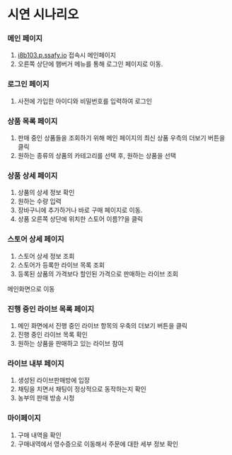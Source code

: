 
# 시연 시나리오

### 메인 페이지

1. [i8b103.p.ssafy.io](http://i8b103.p.ssafy.io) 접속시 메인페이지
2. 오른쪽 상단에 햄버거 메뉴를 통해 로그인 페이지로 이동.

### 로그인 페이지

1. 사전에 가입한 아이디와 비밀번호를 입력하여 로그인

### 상품 목록 페이지

1. 판매 중인 상품들을 조회하기 위해 메인 페이지의 최신 상품 우측의 더보기 버튼을 클릭
2. 원하는 종류의 상품의 카테고리를 선택 후, 원하는 상품을 선택

### 상품 상세 페이지

1. 상품의 상세 정보 확인
2. 원하는 수량 입력
3. 장바구니에 추가하거나 바로 구매 페이지로 이동.
4. 상품 오른쪽 상단에 위치한 스토어 이름??을 클릭

### 스토어 상세 페이지

1. 스토어 상세 정보 조회
2. 스토어가 등록한 라이브 목록 조회
3. 등록된 상품의 가격보다 할인된 가격으로 판매하는 라이브 조회

메인화면으로 이동

### 진행 중인 라이브 목록 페이지

1. 메인 화면에서 진행 중인 라이브 항목의 우축의 더보기 버튼을 클릭
2. 진행 중인 라이브 목록 확인
3. 원하는 상품을 판매하고 있는 라이브 참여

### 라이브 내부 페이지

1. 생성된 라이브판매방에 입장
2. 채팅을 치면서 채팅이 정상적으로 동작하는지 확인
3. 농부의 판매 방송 시청

### 마이페이지

1. 구매 내역을 확인
2. 구매내역에서 영수증으로 이동해서 주문에 대한 세부 정보 확인
